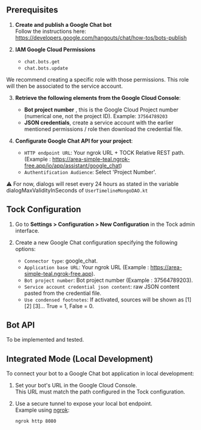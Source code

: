## Prerequisites

1. **Create and publish a Google Chat bot**  
   Follow the instructions here:  
   https://developers.google.com/hangouts/chat/how-tos/bots-publish

2. **IAM Google Cloud Permissions**  
    - `chat.bots.get`
    - `chat.bots.update`
 
 We recommend creating a specific role with those permissions. This role will then be associated to the service account.

3. **Retrieve the following elements from the Google Cloud Console**:
    - **Bot project number** , this is the Google Cloud Project number (numerical one, not the project ID). 
      Example: `37564789203`
    - **JSON credentials**, create a service account with the earlier mentioned permissions / role then download the credential file.

4. **Configurate Google Chat API for your project**:
    - `HTTP endpoint URL`: Your ngrok URL + TOCK Relative REST path. (Example : https://area-simple-teal.ngrok-free.app/io/app/assistant/google_chat)
    - `Authentification Audience`: Select 'Project Number'.

⚠️ For now, dialogs will reset every 24 hours as stated in the variable dialogMaxValidityInSeconds of `UserTimelineMongoDAO.kt`
   
## Tock Configuration

1. Go to **Settings > Configuration > New Configuration** in the Tock admin interface.

2. Create a new Google Chat configuration specifying the following options:
    - `Connector type`: google_chat.
    - `Application base URL`: Your ngrok URL (Example : https://area-simple-teal.ngrok-free.app).
    - `Bot project number`: Bot project number (Example : 37564789203).
    - `Service account credential json content`: raw JSON content pasted from the credential file.
    - `Use condensed footnotes`: If activated, sources will be shown as [1] [2] [3]... True = 1, False = 0.

## Bot API

To be implemented and tested.

## Integrated Mode (Local Development)

To connect your bot to a Google Chat bot application in local development:

1. Set your bot's URL in the Google Cloud Console.  
   This URL must match the path configured in the Tock configuration.

2. Use a secure tunnel to expose your local bot endpoint.  
   Example using [ngrok](https://ngrok.com/):

   ```sh
   ngrok http 8080
